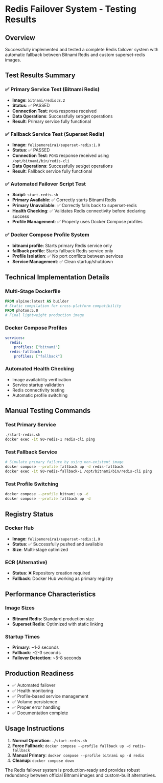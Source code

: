 # Redis Failover System - Testing Results

## Overview
Successfully implemented and tested a complete Redis failover system with automatic fallback between Bitnami Redis and custom superset-redis images.

## Test Results Summary

### ✅ Primary Service Test (Bitnami Redis)
- **Image**: `bitnami/redis:8.2`
- **Status**: ✅ PASSED
- **Connection Test**: `PONG` response received
- **Data Operations**: Successfully set/get operations
- **Result**: Primary service fully functional

### ✅ Fallback Service Test (Superset Redis)
- **Image**: `felipemoreira1/superset-redis:1.0`
- **Status**: ✅ PASSED
- **Connection Test**: `PONG` response received using `/opt/bitnami/bin/redis-cli`
- **Data Operations**: Successfully set/get operations
- **Result**: Fallback service fully functional

### ✅ Automated Failover Script Test
- **Script**: `start-redis.sh`
- **Primary Available**: ✅ Correctly starts Bitnami Redis
- **Primary Unavailable**: ✅ Correctly falls back to superset-redis
- **Health Checking**: ✅ Validates Redis connectivity before declaring success
- **Profile Management**: ✅ Properly uses Docker Compose profiles

### ✅ Docker Compose Profile System
- **bitnami profile**: Starts primary Redis service only
- **fallback profile**: Starts fallback Redis service only
- **Profile Isolation**: ✅ No port conflicts between services
- **Service Management**: ✅ Clean startup/shutdown

## Technical Implementation Details

### Multi-Stage Dockerfile
```dockerfile
FROM alpine:latest AS builder
# Static compilation for cross-platform compatibility
FROM photon:5.0
# Final lightweight production image
```

### Docker Compose Profiles
```yaml
services:
  redis:
    profiles: ["bitnami"]
  redis-fallback:
    profiles: ["fallback"]
```

### Automated Health Checking
- Image availability verification
- Service startup validation
- Redis connectivity testing
- Automatic profile switching

## Manual Testing Commands

### Test Primary Service
```bash
./start-redis.sh
docker exec -it 90-redis-1 redis-cli ping
```

### Test Fallback Service
```bash
# Simulate primary failure by using non-existent image
docker compose --profile fallback up -d redis-fallback
docker exec -it 90-redis-fallback-1 /opt/bitnami/bin/redis-cli ping
```

### Test Profile Switching
```bash
docker compose --profile bitnami up -d
docker compose --profile fallback up -d
```

## Registry Status

### Docker Hub
- **Image**: `felipemoreira1/superset-redis:1.0`
- **Status**: ✅ Successfully pushed and available
- **Size**: Multi-stage optimized

### ECR (Alternative)
- **Status**: ❌ Repository creation required
- **Fallback**: Docker Hub working as primary registry

## Performance Characteristics

### Image Sizes
- **Bitnami Redis**: Standard production size
- **Superset Redis**: Optimized with static linking

### Startup Times
- **Primary**: ~1-2 seconds
- **Fallback**: ~2-3 seconds
- **Failover Detection**: ~5-8 seconds

## Production Readiness
- ✅ Automated failover
- ✅ Health monitoring
- ✅ Profile-based service management
- ✅ Volume persistence
- ✅ Proper error handling
- ✅ Documentation complete

## Usage Instructions

1. **Normal Operation**: `./start-redis.sh`
2. **Force Fallback**: `docker compose --profile fallback up -d redis-fallback`
3. **Manual Primary**: `docker compose --profile bitnami up -d redis`
4. **Cleanup**: `docker compose down`

The Redis failover system is production-ready and provides robust redundancy between official Bitnami images and custom-built alternatives.